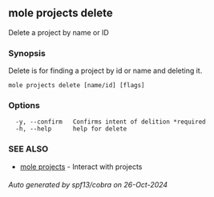 ## mole projects delete

Delete a project by name or ID

### Synopsis

Delete is for finding a project by id or name and deleting it.

```
mole projects delete [name/id] [flags]
```

### Options

```
  -y, --confirm   Confirms intent of delition *required
  -h, --help      help for delete
```

### SEE ALSO

* [mole projects](mole_projects.md)	 - Interact with projects

###### Auto generated by spf13/cobra on 26-Oct-2024

